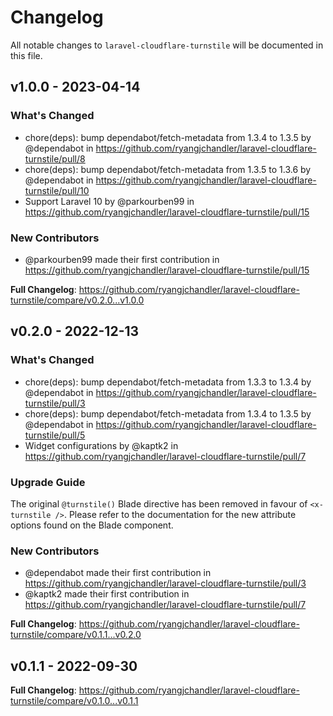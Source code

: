 # Changelog

All notable changes to `laravel-cloudflare-turnstile` will be documented in this file.

## v1.0.0 - 2023-04-14

### What's Changed

- chore(deps): bump dependabot/fetch-metadata from 1.3.4 to 1.3.5 by @dependabot in https://github.com/ryangjchandler/laravel-cloudflare-turnstile/pull/8
- chore(deps): bump dependabot/fetch-metadata from 1.3.5 to 1.3.6 by @dependabot in https://github.com/ryangjchandler/laravel-cloudflare-turnstile/pull/10
- Support Laravel 10 by @parkourben99 in https://github.com/ryangjchandler/laravel-cloudflare-turnstile/pull/15

### New Contributors

- @parkourben99 made their first contribution in https://github.com/ryangjchandler/laravel-cloudflare-turnstile/pull/15

**Full Changelog**: https://github.com/ryangjchandler/laravel-cloudflare-turnstile/compare/v0.2.0...v1.0.0

## v0.2.0 - 2022-12-13

### What's Changed

- chore(deps): bump dependabot/fetch-metadata from 1.3.3 to 1.3.4 by @dependabot in https://github.com/ryangjchandler/laravel-cloudflare-turnstile/pull/3
- chore(deps): bump dependabot/fetch-metadata from 1.3.4 to 1.3.5 by @dependabot in https://github.com/ryangjchandler/laravel-cloudflare-turnstile/pull/5
- Widget configurations by @kaptk2 in https://github.com/ryangjchandler/laravel-cloudflare-turnstile/pull/7

### Upgrade Guide

The original `@turnstile()` Blade directive has been removed in favour of `<x-turnstile />`. Please refer to the documentation for the new attribute options found on the Blade component.

### New Contributors

- @dependabot made their first contribution in https://github.com/ryangjchandler/laravel-cloudflare-turnstile/pull/3
- @kaptk2 made their first contribution in https://github.com/ryangjchandler/laravel-cloudflare-turnstile/pull/7

**Full Changelog**: https://github.com/ryangjchandler/laravel-cloudflare-turnstile/compare/v0.1.1...v0.2.0

## v0.1.1 - 2022-09-30

**Full Changelog**: https://github.com/ryangjchandler/laravel-cloudflare-turnstile/compare/v0.1.0...v0.1.1
